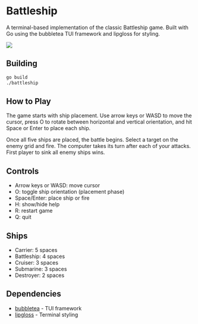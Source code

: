 # Battleship

A terminal-based implementation of the classic Battleship game. Built with Go using the bubbletea TUI framework and lipgloss for styling.

<img src="https://i.imgur.com/5OrtEh7.png">

## Building

```bash
go build
./battleship
```

## How to Play

The game starts with ship placement. Use arrow keys or WASD to move the cursor, press O to rotate between horizontal and vertical orientation, and hit Space or Enter to place each ship.

Once all five ships are placed, the battle begins. Select a target on the enemy grid and fire. The computer takes its turn after each of your attacks. First player to sink all enemy ships wins.

## Controls

- Arrow keys or WASD: move cursor
- O: toggle ship orientation (placement phase)
- Space/Enter: place ship or fire
- H: show/hide help
- R: restart game
- Q: quit

## Ships

- Carrier: 5 spaces
- Battleship: 4 spaces
- Cruiser: 3 spaces
- Submarine: 3 spaces
- Destroyer: 2 spaces

## Dependencies

- [bubbletea](https://github.com/charmbracelet/bubbletea) - TUI framework
- [lipgloss](https://github.com/charmbracelet/lipgloss) - Terminal styling
